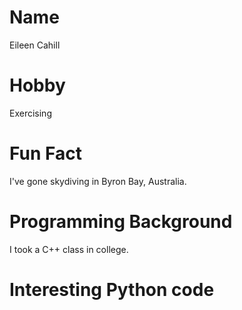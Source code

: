 # Name
Eileen Cahill

# Hobby
Exercising

# Fun Fact
I've gone skydiving in Byron Bay, Australia.

# Programming Background
I took a C++ class in college.

# Interesting Python code
```python

```